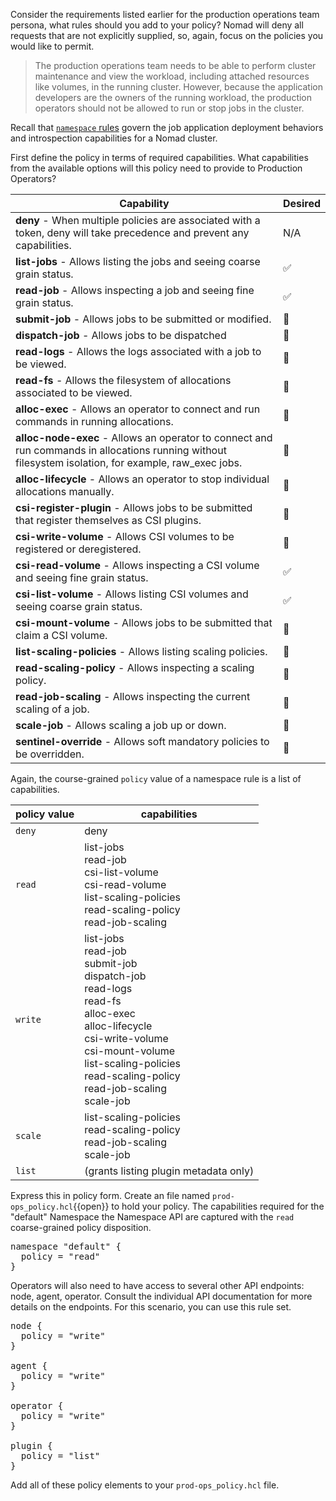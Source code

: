 Consider the requirements listed earlier for the production operations team
persona, what rules should you add to your policy? Nomad will deny all requests
that are not explicitly supplied, so, again, focus on the policies you would
like to permit.

> The production operations team needs to be able to perform cluster
maintenance and view the workload, including attached resources like
volumes, in the running cluster. However, because the application
developers are the owners of the running workload, the production
operators should not be allowed to run or stop jobs in the cluster.

Recall that [`namespace` rules] govern the job application deployment behaviors
and introspection capabilities for a Nomad cluster.

First define the policy in terms of required capabilities. What capabilities
from the available options will this policy need to provide to Production
Operators?

| Capability | Desired |
| --- |   ---   |
| **deny** - When multiple policies are associated with a token, deny will take precedence and prevent any capabilities. | N/A |
| **list-jobs** - Allows listing the jobs and seeing coarse grain status. | ✅ |
| **read-job** - Allows inspecting a job and seeing fine grain status. | ✅ |
| **submit-job** - Allows jobs to be submitted or modified. | 🚫 |
| **dispatch-job** - Allows jobs to be dispatched | 🚫 |
| **read-logs** - Allows the logs associated with a job to be viewed. | 🚫 |
| **read-fs** - Allows the filesystem of allocations associated to be viewed. | 🚫 |
| **alloc-exec** - Allows an operator to connect and run commands in running allocations. | 🚫 |
| **alloc-node-exec** - Allows an operator to connect and run commands in allocations running without filesystem isolation, for example, raw_exec jobs. | 🚫 |
| **alloc-lifecycle** - Allows an operator to stop individual allocations manually. | 🚫 |
| **csi-register-plugin** - Allows jobs to be submitted that register themselves as CSI plugins. | 🚫 |
| **csi-write-volume** - Allows CSI volumes to be registered or deregistered. | 🚫 |
| **csi-read-volume** - Allows inspecting a CSI volume and seeing fine grain status. | ✅ |
| **csi-list-volume** - Allows listing CSI volumes and seeing coarse grain status. | ✅ |
| **csi-mount-volume** - Allows jobs to be submitted that claim a CSI volume. | 🚫 |
| **list-scaling-policies** - Allows listing scaling policies. | 🚫 |
| **read-scaling-policy** - Allows inspecting a scaling policy. | 🚫 |
| **read-job-scaling** - Allows inspecting the current scaling of a job. | 🚫 |
| **scale-job** - Allows scaling a job up or down. | 🚫 |
| **sentinel-override** - Allows soft mandatory policies to be overridden. | 🚫 |

Again, the course-grained `policy` value of a namespace rule is a list of
capabilities.

<!-- markdownlint-disable no-inline-html -->
| policy value | capabilities |
| --- | --- |
| `deny` | deny |
| `read` | list-jobs<br />read-job<br />csi-list-volume<br />csi-read-volume<br />list-scaling-policies<br />read-scaling-policy<br />read-job-scaling |
| `write` | list-jobs<br />read-job<br />submit-job<br />dispatch-job<br />read-logs<br />read-fs<br />alloc-exec<br />alloc-lifecycle<br />csi-write-volume<br />csi-mount-volume<br />list-scaling-policies<br />read-scaling-policy<br />read-job-scaling<br />scale-job |
| `scale` | list-scaling-policies<br />read-scaling-policy<br />read-job-scaling<br />scale-job|
| `list` | (grants listing plugin metadata only) |
<!-- markdownlint-restore -->

Express this in policy form. Create an file named `prod-ops_policy.hcl`{{open}}
to hold your policy. The capabilities required for the "default" Namespace the
Namespace API are captured with the `read` coarse-grained policy disposition.

<pre class="file" data-filename="prod-ops_policy.hcl" data-target="replace">
namespace "default" {
  policy = "read"
}
</pre>

Operators will also need to have access to several other API endpoints: node,
agent, operator. Consult the individual API documentation for more details on
the endpoints. For this scenario, you can use this rule set.

<pre class="file" data-filename="prod-ops_policy.hcl" data-target="append">
node {
  policy = "write"
}

agent {
  policy = "write"
}

operator {
  policy = "write"
}

plugin {
  policy = "list"
}
</pre>

Add all of these policy elements to your `prod-ops_policy.hcl` file.

[`namespace` rules]: /nomad/acls/policies#namespace-rules
